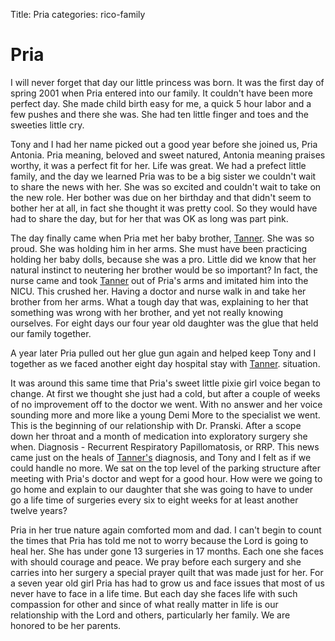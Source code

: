 Title: Pria
categories: rico-family

# Pria

I will never forget that day our little princess was born. It was the first day
of spring 2001 when Pria entered into our family.  It couldn't have been more
perfect day.  She made child birth easy for me, a quick 5 hour labor and a few
pushes and there she was. She had ten little finger and toes and the sweeties
little cry.

<!-- ~~fold~~ -->

Tony and I had her name picked out a good year before she joined us, Pria
Antonia.  Pria meaning, beloved and sweet natured, Antonia meaning praises
worthy, it was a perfect fit for her.  Life was great.  We had a prefect little
family, and the day we learned Pria was to be a big sister we couldn't wait to
share the news with her.  She was so excited and couldn't wait to take on the
new role.  Her bother was due on her birthday and that didn't seem to bother her
at all, in fact she thought it was pretty cool.  So they would have had to share
the day, but for her that was OK as long was part pink.

The day finally came when Pria met her baby brother, [Tanner].  She was so proud.
She was holding him in her arms.  She must have been practicing holding her baby
dolls, because she was a pro.  Little did we know that her natural instinct to
neutering her brother would be so important?  In fact, the nurse came and took
[Tanner] out of Pria's arms and imitated him into the NICU.  This crushed her.
Having a doctor and nurse walk in and take her brother from her arms.  What a
tough day that was, explaining to her that something was wrong with her brother,
and yet not really knowing ourselves.  For eight days our four year old daughter
was the glue that held our family together.

A year later Pria pulled out her glue gun again and helped keep Tony and I
together as we faced another eight day hospital stay with [Tanner].  situation.

It was around this same time that Pria's sweet little pixie girl voice began to
change.  At first we thought she just had a cold, but after a couple of weeks of
no improvement off to the doctor we went.  With no answer and her voice sounding
more and more like a young Demi More to the specialist we went. This is the
beginning of our relationship with Dr. Pranski.  After a scope down her throat
and a month of medication into exploratory surgery she when.  Diagnosis -
Recurrent Respiratory Papillomatosis, or RRP.  This news came just on the heals
of [Tanner's][Tanner] diagnosis, and Tony and I felt as if we could handle no
more. We sat on the top level of the parking structure after meeting with Pria's
doctor and wept for a good hour.  How were we going to go home and explain to
our daughter that she was going to have to under go a life time of surgeries
every six to eight weeks for at least another twelve years?


Pria in her true nature again comforted mom and dad.  I can't begin to count the
times that Pria has told me not to worry because the Lord is going to heal
her. She has under gone 13 surgeries in 17 months.  Each one she faces with
should courage and peace.  We pray before each surgery and she carries into her
surgery a special prayer quilt that was made just for her. For a seven year old
girl Pria has had to grow us and face issues that most of us never have to face
in a life time.  But each day she faces life with such compassion for other and
since of what really matter in life is our relationship with the Lord and
others, particularly her family. We are honored to be her parents.

[Tanner]: /tanner
